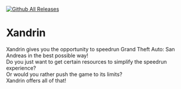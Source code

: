 [![Github All Releases](https://img.shields.io/github/downloads/Montrii/Xandrin/total.svg)]()

# Xandrin
Xandrin gives you the opportunity to speedrun Grand Theft Auto: San Andreas in the best possible way!  
Do you just want to get certain resources to simplify the speedrun experience?  
Or would you rather push the game to its limits?  
Xandrin offers all of that!

